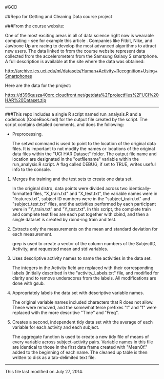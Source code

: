 #GCD

##Repo for Getting and Cleaning Data course project

###From the course website:

One of the most exciting areas in all of data science right now is wearable computing - see for example this article . Companies like Fitbit, Nike, and Jawbone Up are racing to develop the most advanced algorithms to attract new users. The data linked to from the course website represent data collected from the accelerometers from the Samsung Galaxy S smartphone. A full description is available at the site where the data was obtained: 

http://archive.ics.uci.edu/ml/datasets/Human+Activity+Recognition+Using+Smartphones 

Here are the data for the project: 

https://d396qusza40orc.cloudfront.net/getdata%2Fprojectfiles%2FUCI%20HAR%20Dataset.zip 

---------------------------------------------------------------------------

###This repo includes a single R script named run_analysis.R and a codebook (CodeBook.md) for the output file created by the script. The script contains detailed comments, and does the following:  

- Preprocessing.  

	The setwd command is used to point to the location of the original data files. It is important to not modify the names or locations of the original data files within the "UCI HAR Dataset" folder. The output file name and location are designated in the "outfilename" variable within the run\_analysis.R script. A flag called DEBUG, if set to TRUE, writes useful info to the console.  

1. Merges the training and the test sets to create one data set.  

	In the original distro, data points were divided across two identically-formatted  files, "X\_train.txt" and "X\_test.txt", the variable names were in "features.txt", subject ID numbers were in the "subject\_train.txt" and "subject_test.txt" files, and the activities performed by each participant were in "Y\_train.txt" and "Y\_test.txt".  In this script, the complete train and complete test files are each put together with cbind, and then a single dataset is created by rbind-ing train and test.  
	
2. Extracts only the measurements on the mean and standard deviation for each measurement.

	grep is used to create a vector of the column numbers of the SubjectID, Activity, and requested mean and std variables.     
	
3. Uses descriptive activity names to name the activities in the data set. 

	The integers in the Activity field are replaced with their corresponding labels (initially described in the "activity\_Labels.txt" file, and modified for clarity and to remove underscores from the labels.  All modifications are done with gsub.
	 
4. Appropriately labels the data set with descriptive variable names.   

	The original variable names included characters that R does not allow. These were removed, and the somewhat terse prefixes "t" and "f" were replaced with the more descritive "Time" and "Freq".  
	
5. Creates a second, independent tidy data set with the average of each variable for each activity and each subject. 

	The aggregate function is used to create a new tidy file of means of every variable across subject-activity pairs. Variable names in this file are identical to those in the first data frame created with "MeanOf." added to the beginning of each name. The cleaned up table is then written to disk as a tab-delimited text file.

---------------------------------------  

This file last modified on July 27, 2014.
 